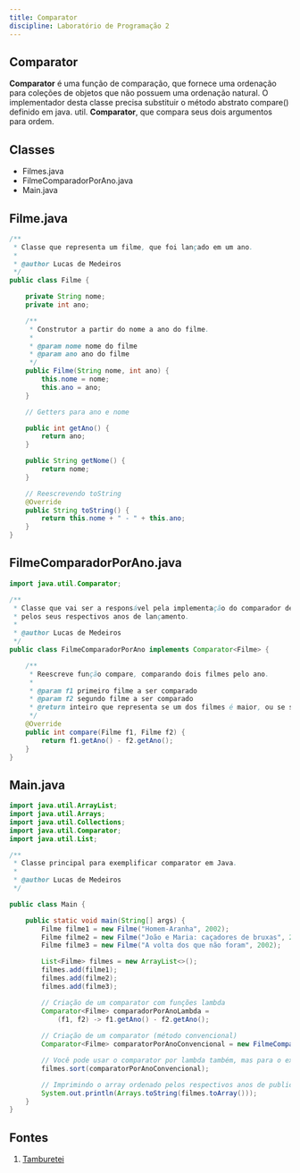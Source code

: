 ```yaml
---
title: Comparator 
discipline: Laboratório de Programação 2
---
```


## Comparator 

**Comparator** é uma função de comparação, que fornece uma ordenação para coleções de objetos que não possuem uma ordenação natural. O implementador desta classe precisa substituir o método abstrato compare() definido em java. util. **Comparator**, que compara seus dois argumentos para ordem.

## Classes

- Filmes.java
- FilmeComparadorPorAno.java
- Main.java

## Filme.java

```java
/**
 * Classe que representa um filme, que foi lançado em um ano.
 * 
 * @author Lucas de Medeiros
 */
public class Filme {

    private String nome;
    private int ano;

    /**
     * Construtor a partir do nome a ano do filme.
     * 
     * @param nome nome do filme
     * @param ano ano do filme
     */
    public Filme(String nome, int ano) {
        this.nome = nome;
        this.ano = ano;
    }

    // Getters para ano e nome

    public int getAno() {
        return ano;
    }

    public String getNome() {
        return nome;
    }

    // Reescrevendo toString
    @Override
    public String toString() {
        return this.nome + " - " + this.ano;
    }
}
```

## FilmeComparadorPorAno.java
```java
import java.util.Comparator;

/**
 * Classe que vai ser a responsável pela implementação do comparador de dois filmes
 * pelos seus respectivos anos de lançamento.
 * 
 * @author Lucas de Medeiros
 */
public class FilmeComparadorPorAno implements Comparator<Filme> {

    /**
     * Reescreve função compare, comparando dois filmes pelo ano.
     * 
     * @param f1 primeiro filme a ser comparado
     * @param f2 segundo filme a ser comparado
     * @return inteiro que representa se um dos filmes é maior, ou se são iguais.
     */
    @Override
    public int compare(Filme f1, Filme f2) {
        return f1.getAno() - f2.getAno();
    }
}
```
## Main.java

```java
import java.util.ArrayList;
import java.util.Arrays;
import java.util.Collections;
import java.util.Comparator;
import java.util.List;

/**
 * Classe principal para exemplificar comparator em Java.
 * 
 * @author Lucas de Medeiros
 */

public class Main {

    public static void main(String[] args) {
        Filme filme1 = new Filme("Homem-Aranha", 2002);
        Filme filme2 = new Filme("João e Maria: caçadores de bruxas", 2013);
        Filme filme3 = new Filme("A volta dos que não foram", 2002);

        List<Filme> filmes = new ArrayList<>();
        filmes.add(filme1);
        filmes.add(filme2);
        filmes.add(filme3);

        // Criação de um comparator com funções lambda
        Comparator<Filme> comparadorPorAnoLambda = 
            (f1, f2) -> f1.getAno() - f2.getAno();
        
        // Criação de um comparator (método convencional)
        Comparator<Filme> comparatorPorAnoConvencional = new FilmeComparadorPorAno();

        // Você pode usar o comparator por lambda também, mas para o exemplo, vamos usar o convencional.
        filmes.sort(comparatorPorAnoConvencional);

        // Imprimindo o array ordenado pelos respectivos anos de publicação.
        System.out.println(Arrays.toString(filmes.toArray()));
    }
}
```
## Fontes 

1. <a href= "https://github.com/OpenDevUFCG/Tamburetei" target="_blank"> Tamburetei </a>
